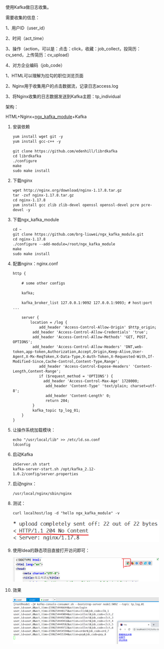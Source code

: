 





使用Kafka做日志收集。

需要收集的信息：

1、用户ID（user_id）

2、时间（act_time）

3、操作（action，可以是：点击：click，收藏：job_collect，投简历：cv_send，上传简历：cv_upload）

4、对方企业编码（job_code）

  

1、HTML可以理解为拉勾的职位浏览页面

2、Nginx用于收集用户的点击数据流，记录日志access.log

3、将Nginx收集的日志数据发送到Kafka主题：tp_individual

 

架构：

HTML+Nginx+[ngx_kafka_module](https://github.com/brg-liuwei/ngx_kafka_module)+Kafka





1. 安装依赖

    ```shell
    yum install wget git -y
    yum install gcc-c++ -y
    
    git clone https://github.com/edenhill/librdkafka
    cd librdkafka
    ./configure
    make
    sudo make install
    ```

2. 下载nginx

    ```shell
    wget http://nginx.org/download/nginx-1.17.8.tar.gz
    tar -zxf nginx-1.17.8.tar.gz
    cd nginx-1.17.8
    yum install gcc zlib zlib-devel openssl openssl-devel pcre pcre-devel -y
    ```

3. 下载ngx_kafka_module

    ```shell
    cd ~
    git clone https://github.com/brg-liuwei/ngx_kafka_module.git
    cd nginx-1.17.8
    ./configure --add-module=/root/ngx_kafka_module
    make
    sudo make install
    ```

4. 配置nginx：nginx.conf
    ```shell
    http {
    
        # some other configs
    
        kafka;
    
        kafka_broker_list 127.0.0.1:9092 127.0.0.1:9093; # host:port ...
    
        server {
    		location = /log {
        		add_header 'Access-Control-Allow-Origin' $http_origin;
       		 add_header 'Access-Control-Allow-Credentials' 'true';
       		 add_header 'Access-Control-Allow-Methods' 'GET, POST, OPTIONS';
       		 add_header 'Access-Control-Allow-Headers' 'DNT,web-token,app-token,Authorization,Accept,Origin,Keep-Alive,User-Agent,X-Mx-ReqToken,X-Data-Type,X-Auth-Token,X-Requested-With,If-Modified-Since,Cache-Control,Content-Type,Range';
        		add_header 'Access-Control-Expose-Headers' 'Content-Length,Content-Range';
        		if ($request_method = 'OPTIONS') {
          		  add_header 'Access-Control-Max-Age' 1728000;
         		   add_header 'Content-Type' 'text/plain; charset=utf-8';
         		   add_header 'Content-Length' 0;
         		   return 204;
       		 }
       		 kafka_topic tp_log_01;
    	}
    }
    ```
    
5. 让操作系统加载模块：
    ```shell
    echo "/usr/local/lib" >> /etc/ld.so.conf
    ldconfig
    ```

6. 启动Kafka
    ```shell
    zkServer.sh start
    kafka-server-start.sh /opt/kafka_2.12-1.0.2/config/server.properties
    ```
7. 启动nginx：
    ```shell
    /usr/local/nginx/sbin/nginx
    ```

8. 测试：
    ```shell
    curl localhost/log -d "hello ngx_kafka_module" -v
    ```

    ![image-20200824153039666](%E5%AE%9E%E6%93%8D%E9%A2%98.assets/image-20200824153039666.png)

9. 使用Idea的静态项目直接打开访问即可：

    ![image-20200824153326801](%E5%AE%9E%E6%93%8D%E9%A2%98.assets/image-20200824153326801.png)

10. 效果

    <img src="%E5%AE%9E%E6%93%8D%E9%A2%98.assets/image-20200824153444480.png" alt="image-20200824153444480" style="zoom:80%;" />